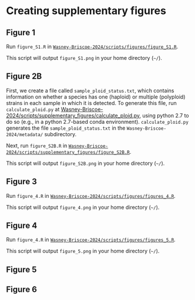 # Creating supplementary figures

## Figure 1

Run `figure_S1.R` in [`Wasney-Briscoe-2024/scripts/figures/figure_S1.R`](https://github.com/garudlab/Wasney-Briscoe-2024/tree/main/scripts/figures/figure_S1.R).

This script will output `figure_S1.png` in your home directory (`~/`).

## Figure 2B

First, we create a file called `sample_ploid_status.txt`, which contains information on whether a species has one (haploid) or multiple (polyploid) strains in each sample in which it is detected. To generate this file, run `calculate_ploid.py` at [Wasney-Briscoe-2024/scripts/supplementary_figures/calculate_ploid.py](https://github.com/garudlab/Wasney-Briscoe-2024/tree/main/scripts/supplementary_figures/calculate_ploid.py), using python 2.7 to do so (e.g., in a python 2.7-based conda environment). `calculate_ploid.py` generates the file `sample_ploid_status.txt` in the `Wasney-Briscoe-2024/metadata/` subdirectory.

Next, run `figure_S2B.R` in [`Wasney-Briscoe-2024/scripts/supplementary_figures/figure_S2B.R`](https://github.com/garudlab/Wasney-Briscoe-2024/tree/main/scripts/figures/figure_S2B.R).

This script will output `figure_S2B.png` in your home directory (`~/`).

## Figure 3

Run `figure_4.R` in [`Wasney-Briscoe-2024/scripts/figures/figures_4.R`](https://github.com/garudlab/Wasney-Briscoe-2024/tree/main/scripts/figures/figure_3.R).

This script will output `figure_4.png` in your home directory (`~/`).

## Figure 4

Run `figure_4.R` in [`Wasney-Briscoe-2024/scripts/figures/figures_5.R`](https://github.com/garudlab/Wasney-Briscoe-2024/tree/main/scripts/figures/figure_5.R).

This script will output `figure_5.png` in your home directory (`~/`).

## Figure 5

## Figure 6


